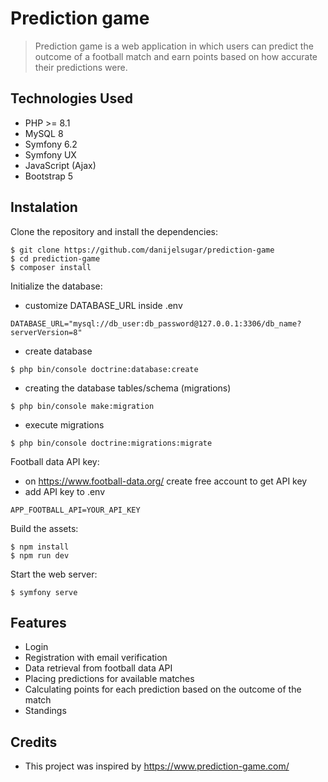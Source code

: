 # Prediction game
> Prediction game is a web application in which users can predict the outcome of a football match and earn points based on how accurate their predictions were.

## Technologies Used
- PHP >= 8.1
- MySQL 8
- Symfony 6.2
- Symfony UX
- JavaScript (Ajax)
- Bootstrap 5

## Instalation
Clone the repository and install the dependencies:
```
$ git clone https://github.com/danijelsugar/prediction-game
$ cd prediction-game
$ composer install
```
Initialize the database:
 - customize DATABASE_URL inside .env
```
DATABASE_URL="mysql://db_user:db_password@127.0.0.1:3306/db_name?serverVersion=8"
```
 - create database
```
$ php bin/console doctrine:database:create
```
  - creating the database tables/schema (migrations)
```
$ php bin/console make:migration
```
 - execute migrations
```
$ php bin/console doctrine:migrations:migrate
```
Football data API key:
 - on https://www.football-data.org/ create free account to get API key 
 - add API key to .env
```
APP_FOOTBALL_API=YOUR_API_KEY
```
Build the assets:
```
$ npm install
$ npm run dev
```
Start the web server:
```
$ symfony serve
```


## Features
- Login
- Registration with email verification
- Data retrieval from football data API
- Placing predictions for available matches
- Calculating points for each prediction based on the outcome of the match
- Standings

## Credits
- This project was inspired by https://www.prediction-game.com/